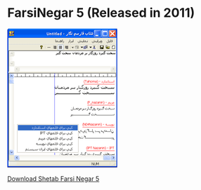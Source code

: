 # FarsiNegar 5 (Released in 2011)

![Main Window Snapshot](Readme/snapshot.gif)

[Download Shetab Farsi Negar 5](https://github.com/madnik7/ShetabFarsiNegar/releases)
